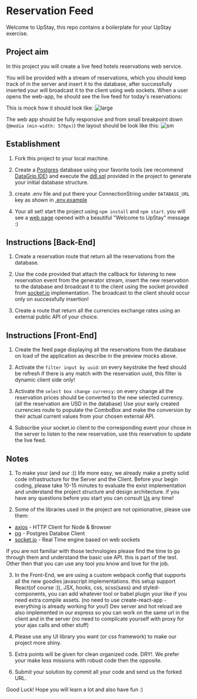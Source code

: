 # Reservation Feed

Welcome to UpStay, this repo contains a boilerplate for your UpStay exercise.

## Project aim

In this project you will create a live feed hotels reservations web service.

You will be provided with a stream of reservations, which you should keep track of in the server and insert it to
the database, after successfully inserted your will broadcast it to the client using web sockets.
When a user opens the web-app, he should see the live feed for today's reservations:

This is mock how it should look like:
![large](https://raw.githubusercontent.com/ancillary-streams/upstay-exercise-medium/master/preview-layout/lg.png)

The web app should be fully responsive and from small breakpoint down (`@media (min-width: 576px)`) the layout should be look like this:
![sm](https://raw.githubusercontent.com/ancillary-streams/upstay-exercise-medium/master/preview-layout/sm.png)

## Establishment

1. Fork this project to your local machine.

2. Create a [Postgres](https://www.postgresql.org/) database using your favorite tools (we recommend [DataGrip IDE](https://www.jetbrains.com/datagrip/)) and execute the [ddl.sql](https://github.com/ancillary-streams/upstay-exercise-medium/blob/master/ddl.sql) provided in the project to generate your initial database structure.

3. create .env file and put there your ConnectionString under `DATABASE_URL` key as shown in [.env.example](https://github.com/ancillary-streams/upstay-exercise-medium/blob/master/.env.example)

4. Your all set! start the project using `npm install` and `npm start`. you will see a [web page](http://localhost:9999) opened with a beautiful "Welcome to UpStay" message :)

## Instructions [Back-End]

1. Create a reservation route that return all the reservations from the database.

2. Use the code provided that attach the callback for listening to new reservation event from the generator stream, insert the new reservation to the database and broadcast it to the client using the socket provided from [socket.io](https://socket.io/) implementation. The broadcast to the client should occur only on successfully insertion!

3. Create a route that return all the currencies exchange rates using an external public API of your choice.

## Instructions [Front-End]

1. Create the feed page displaying all the reservations from the database on load of the application as describe in the preview mocks above.

2. Activate the `filter input by uuid`: on every keystroke the feed should be refresh if there is any match with the reservation uuid, this filter is dynamic client side only!

3. Activate the `select box change currency`: on every change all the reservation prices should be converted to the new selected currency. (all the reservation are USD in the database) Use your early created currencies route to populate the ComboBox and make the conversion by their actual current values from your chosen external API.

4. Subscribe your socket.io client to the corresponding event your chose in the server to listen to the new reservation, use this reservation to update the live feed.

## Notes

1. To make your (and our :)) life more easy, we already make a pretty solid code infrastructure for the Server and the Client. Before your begin coding, please take 10-15 minutes to evaluate the exist implementation and understand the project structure and design architecture. if you have any questions before you start you can consult [Us](mailto:adiel@upstay.tech) any time!

2. Some of the libraries used in the project are not opinionative, please use them:

-   [axios](https://github.com/axios/axios) - HTTP Client for Node & Browser
-   [pg](https://node-postgres.com/) - Postgres Databse Client
-   [socket.io](https://socket.io/) - Real Time engine based on web sockets

If you are not familiar with those technologies please find the time to go through them and understand the basic use API. this is part of the test.
Other then that you can use any tool you know and love for the job.

3. In the Front-End, we are using a custom webpack config that supports all the new goodies javascript implementations. this setup support React(of course :)), JSX, hooks, css, scss(sass) and styled-components, you can add whatever tool or babel plugin your like if you need extra compile assets. (no need to use create-react-app - everything is already working for you!)
   Dev server and hot reload are also implemented in our express so you can work on the same url in the client and in the server (no need to complicate yourself with proxy for your ajax calls and other stuff)

4. Please use any UI library you want (or css framework) to make our project more shiny.

5. Extra points will be given for clean organized code. DRY!. We prefer your make less missions with robust code then the opposite.

6. Submit your solution by commit all your code and send us the forked URL.

Good Luck! Hope you will learn a lot and also have fun :)
